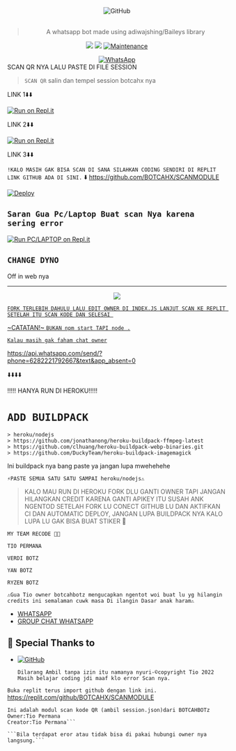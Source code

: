 <div align="center">
<img alt="GitHub" src="https://img.shields.io/badge/WHATSAPP%20BOT-25D32?style=for-the-badge&logoColor=darkgreen"/>
<br><br>
  
> A whatsapp bot made using adiwajshing/Baileys library
 <p>
  <img src ="https://img.shields.io/badge/npm-v7.20.3-green.svg" />
  <img src="https://img.shields.io/badge/node-%3E=16.6.1-darkgreen.svg" />
   <a href="https://github.com/justpiple/whatsapp-bot/commit-activity" target="_blank">
    <img alt="Maintenance" src="https://img.shields.io/badge/Maintained%3F-no-red.svg" />
  </a>
</p>
<a href="https://chat.whatsapp.com/JEDQfzMGZan4HA98wtxsNL"><img alt="WhatsApp" src="https://img.shields.io/badge/WhatsApp%20Group-25D366?style=for-the-badge&logo=whatsapp&logoColor=white"/></a>
 
</div>
SCAN QR NYA LALU PASTE DI FILE SESSION

> `SCAN QR` salin dan tempel session botcahx nya

LINK 1⬇️⬇️

[![Run on Repl.it](https://repl.it/badge/github/quiec/whatsAlfa)](https://replit.com/@tioclkp02/SCANMODULE-3#index.js)

 LINK 2⬇️⬇️
 
[![Run on Repl.it](https://repl.it/badge/github/quiec/whatsAlfa)](https://replit.com/@tioclkp02/SCANMODULE-3?v=1)

LINK 3⬇️⬇️

```!KALO MASIH GAK BISA SCAN DI SANA SILAHKAN CODING SENDIRI DI REPLIT LINK GITHUB ADA DI SINI.```
⬇️
 https://github.com/BOTCAHX/SCANMODULE

[![Deploy](https://www.herokucdn.com/deploy/button.svg)](https://heroku.com/deploy?template=https://github.com/BOTCAHX/yTEAM-DOGEBOT-update)

## `Saran Gua Pc/Laptop Buat scan Nya karena sering error `

[![Run PC/LAPTOP on Repl.it](https://repl.it/badge/github/quiec/whatsAlfa)](https://replit.com/@tioclkp02/SCANMODULE-3?v=1)


## `CHANGE DYNO`

Off in web nya

----------

<p align="center">
  <a href="https://chat.whatsapp.com/JEDQfzMGZan4HA98wtxsNL"><img src="https://a.top4top.io/p_20888ybra1.jpg" />
</p>

```FORK TERLEBIH DAHULU LALU EDIT OWNER DI INDEX.JS LANJUT SCAN KE REPLIT SETELAH ITU SCAN KODE DAN SELESAI ```
  
  
  
 
~CATATAN!~
 ```BUKAN npm start TAPI node .```

 ```Kalau masih gak faham chat owner```

https://api.whatsapp.com/send/?phone=6282221792667&text&app_absent=0


⬇️⬇️⬇️⬇️

!!!!! HANYA RUN DI HEROKU!!!!!

# `ADD BUILDPACK`

```
> heroku/nodejs
> https://github.com/jonathanong/heroku-buildpack-ffmpeg-latest
> https://github.com/clhuang/heroku-buildpack-webp-binaries.git
> https://github.com/DuckyTeam/heroku-buildpack-imagemagick
```
Ini buildpack nya bang paste ya jangan lupa mwehehehe



```⚡PASTE SEMUA SATU SATU SAMPAI heroku/nodejs⚠️```


>KALO MAU RUN DI HEROKU FORK DLU GANTI OWNER TAPI JANGAN HILANGKAN CREDIT KARENA GANTI APIKEY ITU SUSAH ANK NGENTOD
>SETELAH FORK LU CONECT GITHUB LU DAN AKTIFKAN CI DAN AUTOMATIC DEPLOY, JANGAN LUPA BUILDPACK NYA KALO LUPA LU GAK BISA BUAT STIKER
🗿

`MY TEAM RECODE 👨‍💻`

`TIO PERMANA`

`VERDI BOTZ`

`YAN BOTZ`

`RYZEN BOTZ`


`⚠️Gua Tio owner botcahbotz mengucapkan ngentot woi buat lu yg hilangin credits ini semalaman cuwk masa Di ilangin Dasar anak haram⚠️`

- [WHATSAPP](http://wa.me/6282221792667)
- [GROUP CHAT WHATSAPP](https://chat.whatsapp.com/JEDQfzMGZan4HA98wtxsNL)


## 🙏 Special Thanks to
* <a href="https://github.com/adiwajshing/Baileys"><img alt="GitHub" src="https://img.shields.io/badge/@adiwajshing/Baileys%20-%23121011.svg?style=flat-square&logo=npm&color=white"/></a>
  
  ```Dilarang Ambil tanpa izin itu namanya nyuri-©copyright Tio 2022```
```Masih belajar coding jdi maaf klo error Scan nya.```

```Buka replit terus import github dengan link ini.```
https://replit.com/github/BOTCAHX/SCANMODULE


```>©2022
Ini adalah modul scan kode QR (ambil session.json)dari BOTCAHBOTz 
Owner:Tio Permana
Creator:Tio Permana```

```Bila terdapat eror atau tidak bisa di pakai hubungi owner nya langsung.```




